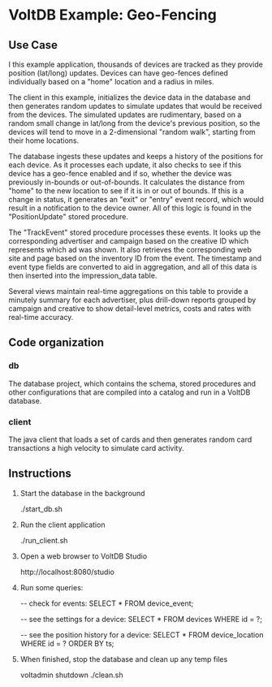 VoltDB Example: Geo-Fencing 
============================

Use Case
--------
I this example application, thousands of devices are tracked as they provide position (lat/long) updates.  Devices can have geo-fences defined individually based on a "home" location and a radius in miles.

The client in this example, initializes the device data in the database and then generates random updates to simulate updates that would be received from the devices.  The simulated updates are rudimentary, based on a random small change in lat/long from the device's previous position, so the devices will tend to move in a 2-dimensional "random walk", starting from their home locations.

The database ingests these updates and keeps a history of the positions for each device.  As it processes each update, it also checks to see if this device has a geo-fence enabled and if so, whether the device was previously in-bounds or out-of-bounds.  It calculates the distance from "home" to the new location to see if it is in or out of bounds.  If this is a change in status, it generates an "exit" or "entry" event record, which would result in a notification to the device owner.  All of this logic is found in the "PositionUpdate" stored procedure.

The "TrackEvent" stored procedure processes these events.  It looks up the corresponding advertiser and campaign based on the creative ID which represents which ad was shown.  It also retrieves the corresponding web site and page based on the inventory ID from the event.  The timestamp and event type fields are converted to aid in aggregation, and all of this data is then inserted into the impression_data table.

Several views maintain real-time aggregations on this table to provide a minutely summary for each advertiser, plus drill-down reports grouped by campaign and creative to show detail-level metrics, costs and rates with real-time accuracy.

Code organization
-----------------
### db
The database project, which contains the schema, stored procedures and other configurations that are compiled into a catalog and run in a VoltDB database.  
### client
The java client that loads a set of cards and then generates random card transactions a high velocity to simulate card activity.

Instructions
------------

1. Start the database in the background

     ./start_db.sh
     
2. Run the client application

    ./run_client.sh

3. Open a web browser to VoltDB Studio

    http://localhost:8080/studio
    
4. Run some queries:

    -- check for events:
    SELECT * FROM device_event;
    
    -- see the settings for a device:
    SELECT * FROM devices WHERE id = ?;
    
    -- see the position history for a device:
    SELECT * FROM device_location WHERE id = ? ORDER BY ts;
    
5. When finished, stop the database and clean up any temp files

    voltadmin shutdown
    ./clean.sh



